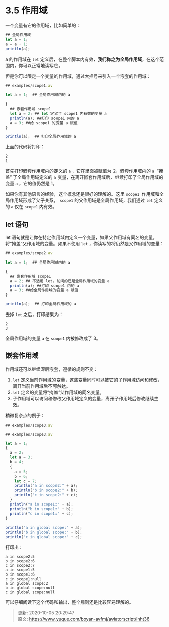 # 3.5 作用域



一个变量有它的作用域，比如简单的：



```javascript
## 全局作用域
let a = 1;
a = a + 1;
println(a);
```



a 的作用域在 `let` 定义后，在整个脚本内有效，**我们称之为全局作用域**，在这个范围内，你可以正常地读写它。



但是你可以限定一个变量的作用域，通过大括号来引入一个嵌套的作用域：



```javascript
## examples/scope1.av

let a = 1;  ## 全局作用域内的 a

{
  ## 嵌套作用域 scope1
  let a = 2; ## let 定义了 scope1 内有效的变量 a
  println(a); ##打印 scope1 内的 a
  a = 3; ##给 scope1 的变量 a 赋值
}

println(a);  ## 打印全局作用域的 a

```



上面的代码将打印：



```plain
2
1
```



首先打印嵌套作用域内的定义的 `a` ，它在里面被赋值为 2，嵌套作用域内的 `a`  “掩盖” 了全局作用域定义的 `a` 变量，在离开嵌套作用域后，继续打印了全局作用域的变量 `a` ，它的值仍然是 1。



如果你有其他语言的经验，这个概念还是很好的理解的。这里 `scope1`  作用域和全局作用域形成了父子关系， `scope1` 的父作用域是全局作用域，我们通过 `let` 定义的 `a` 仅在 `scope1` 内有效。



## let 语句


let 语句就是让你在特定作用域内定义一个变量，如果父作用域有同名的变量，将“掩盖”父作用域的变量。如果不使用 `let` ，你读写的将仍然是父作用域的变量：



```javascript
## examples/scope2.av

let a = 1;  ## 全局作用域内的 a

{
  ## 嵌套作用域 scope1
  a = 2; ## 不适用 let，访问的还是全局作用域的变量 a
  println(a); ##打印 scope1 内的 a
  a = 3; ##给全局作用域的变量 a 赋值
}

println(a);  ## 打印全局作用域的 a
```





去掉 `let` 之后，打印结果为：



```plain
2
3
```



全局作用域的变量 `a` 在 `scope1` 内被修改成了 3。



## 嵌套作用域


作用域还可以继续深层嵌套，遵循的规则不变：

1. `let` 定义当前作用域的变量，这些变量同时可以被它的子作用域访问和修改，离开当前作用域后不可触达。
2. `let` 定义的变量将“掩盖”父作用域的同名变量。
3. 子作用域可以访问和修改父作用域定义的变量，离开子作用域后修改继续生效。



稍微复杂点的例子：





```javascript
## examples/scope3.av

## examples/scope3.av

let a = 1;
{
  a = 2;
  let a = 3;
  b = 4;
  {
    a = 5;
    b = 6;
    let c = 7;
    println("a in scope2:" + a);
    println("b in scope2:" + b);
    println("c in scope2:" + c);
  }
  println("a in scope1:" + a);
  println("b in scope1:" + b);
  println("c in scope1:" + c);
}

println("a in global scope:" + a);
println("b in global scope:" + b);
println("c in global scope:" + c);
```



打印出：



```plain
a in scope2:5
b in scope2:6
c in scope2:7
a in scope1:5
b in scope1:6
c in scope1:null
a in global scope:2
b in global scope:null
c in global scope:null

```



可以仔细阅读下这个代码和输出，整个规则还是比较容易理解的。



> 更新: 2020-10-05 20:29:47  
> 原文: <https://www.yuque.com/boyan-avfmj/aviatorscript/lhht36>